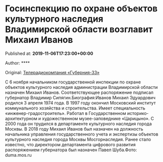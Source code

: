 
# Госинспекцию по охране объектов культурного наследия Владимирской области возглавит Михаил Иванов

Published at: **2019-11-06T17:23:00+00:00**

Author: ****

Original: [Телерадиокомпания «Губерния-33»](http://trc33.ru/news/power/gosinspektsiyu-po-okhrane-obektov-kulturnogo-naslediya-vladimirskoy-oblasti-vozglavit-mikhail-ivanov/)

С 6 ноября начальником государственной инспекции по охране объектов культурного наследия администрации Владимирской области назначен Михаил Иванов. Соответствующее распоряжение подписал губернатор Владимир Сипягин.Биография:Иванов Михаил Эдуардович родился 3 апреля 1974 года. В 1997 году окончил Московский институт коммунального хозяйства и строительства. Имеет специальность «инженер-градостроитель». Работал в Государственном историко-архитектурном и художественном музее-заповеднике «Царицыно». С 2000 года он трудился в департаменте культурного наследия города Москвы. В 2018 году Михаил Иванов был назначен на должность начальника управления государственного учета и экспертизы объектов культурного наследия города Москвы Мосгорнаследия. Ранее стало известно, что директором департамента цифрового развития распоряжением губернатора был назначен Павел Шуба.Фото: duma.mos.ru
